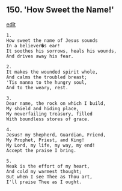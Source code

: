 
## 150.  'How Sweet the Name!'
[edit](https://docs.google.com/document/d/19PmLUfoJycZ7%2DwcxRr9%2DexbiYfKFwQ6g/edit?mode=html)




    1.
    How sweet the name of Jesus sounds
    In a believer�s ear!
    It soothes his sorrows, heals his wounds,
    And drives away his fear.

    2.
    It makes the wounded spirit whole,
    And calms the troubled breast;
    'Tis manna to the hungry soul,
    And to the weary, rest.

    3.
    Dear name, the rock on which I build,
    My shield and hiding place,
    My neverfailing treasury, filled
    With boundless stores of grace.

    4.
    Jesus! my Shepherd, Guardian, Friend,
    My Prophet, Priest, and King!
    My Lord, my life, my way, my end!
    Accept the praise I bring.

    5.
    Weak is the effort of my heart,
    And cold my warmest thought;
    But when I see Thee as Thou art,
    I'll praise Thee as I ought.

